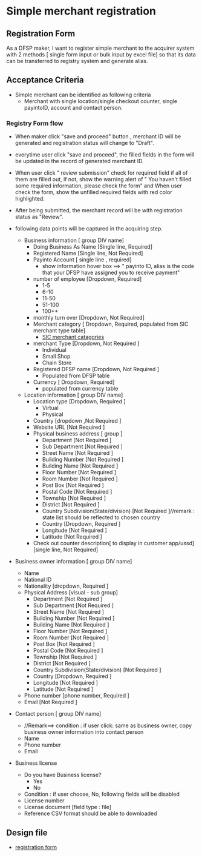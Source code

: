 # Simple merchant registration 
## Registration Form 
As a DFSP maker, I want to register simple merchant to the acquirer system with 2 methods [ single form input or bulk input by excel file] so that its data can be transferred to registry system and generate alias. 

## Acceptance Criteria

* Simple merchant can be identified as following criteria
    * Merchant with single location/single checkout counter, single payintoID, account and contact person.

 ### Registry Form flow

* When maker click "save and proceed" button , merchant ID will be generated and registration status will change to "Draft".
* everytime user click "save and proceed", the filled fields in the form will be updated in the record of generated merchant ID.
* When user click " review submission" check for required field if all of them are filled out, if not, show the warning alert of " You haven't filled some required information, please check the form" and When user check the form, show the unfilled required fields with red color highlighted. 
* After being submitted, the merchant record will be with registration status as "Review".  

* following data points will be captured in the acquiring step.

  * Business information  [ group DIV name]
    * Doing Business As Name  [Single line, Required]
    * Registered Name [Single line, Not Required]
    * Payinto Account [ single line , required]
      * show information hover box ==> " payinto ID, alias is the code that your DFSP have assigned you to receive payment"
    * number of employee [Dropdown, Required]
      * 1-5 
      * 6-10 
      * 11-50 
      * 51-100 
      * 100++ 
    * monthly turn over [Dropdown, Not Required]
    * Merchant category  [ Dropdown, Required, populated from SIC merchant type table] 
      * [SIC merchant catagories](https://resources.companieshouse.gov.uk/sic/)
    * merchant Type [Dropdown, Not Required ]
      * Individual
      * Small Shop
      * Chain Store
    * Registered DFSP name [Dropdown, Not Required ] 
      * Populated from DFSP table
    * Currency [ Dropdown, Required]
      * populated from currency table
  * Location information [ group DIV name]
    * Location type  [Dropdown, Required ] 
      * Virtual  
      * Physical  
    * Country [dropdown ,Not Required ]  
    * Website URL [Not Required ] 
    * Physical business address [ group ]
      * Department [Not Required ]
      * Sub Department [Not Required ]
      * Street Name [Not Required ]
      * Building Number [Not Required ]
      * Building Name [Not Required ]
      * Floor Number [Not Required ]
      * Room Number [Not Required ]
      * Post Box [Not Required ]
      * Postal Code [Not Required ]
      * Township [Not Required ]
      * District [Not Required ]
      * Country Subdivision(State/division) [Not Required ]//remark : state list should be reflected to chosen country 
      * Country  [Dropdown, Required ]
      * Longitude [Not Required ]
      * Latitude [Not Required ]
    * Check out counter description[ to display in customer app/ussd] [single line, Not Required]
* Business owner information [ group DIV name]
  * Name  
  * National ID  
  * Nationality [dropdown, Required ]
  * Physical Address  [visual - sub group]
    * Department [Not Required ]
    * Sub Department [Not Required ]
    * Street Name [Not Required ]
    * Building Number [Not Required ]
    * Building Name [Not Required ]
    * Floor Number [Not Required ]
    * Room Number [Not Required ]
    * Post Box [Not Required ]
    * Postal Code [Not Required ]
    * Township [Not Required ]
    * District [Not Required ]
    * Country Subdivision(State/division) [Not Required ]
    * Country  [Dropdown, Required ]
    * Longitude [Not Required ]
    * Latitude [Not Required ]
  * Phone number [phone number, Required ]
  * Email [Not Required ] 
* Contact person  [ group DIV name]
  * //Remark==> condition : if user click: same as business owner, copy business owner information into contact person 
  * Name  
  * Phone number 
  * Email  
* Business license 
  * Do you have Business license? 
    * Yes  
    * No 
  * Condition : if user choose, No, following fields will be disabled 
  * License number 
  * License document [field type : file]
  * Reference CSV format should be able to downloaded  

## Design file

* [registration form](https://www.figma.com/proto/sEFusJJ4pQedgXvfRixE7b/Merchant-Registry-Prototype?page-id=1435%3A7881&type=design&node-id=1435-15900&viewport=528%2C298%2C0.35&t=3AEfehrhNBILWl7q-1&scaling=scale-down&starting-point-node-id=1517%3A10353&show-proto-sidebar=1&mode=design)
